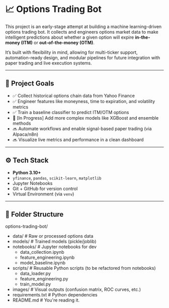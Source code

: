 # 📈 Options Trading Bot

This project is an early-stage attempt at building a machine learning-driven options trading bot. It collects and engineers options market data to make intelligent predictions about whether a given option will expire **in-the-money (ITM)** or **out-of-the-money (OTM)**.

It’s built with flexibility in mind, allowing for multi-ticker support, automation-ready design, and modular pipelines for future integration with paper trading and live execution systems.

---

## 🚀 Project Goals

- ✅ Collect historical options chain data from Yahoo Finance
- ✅ Engineer features like moneyness, time to expiration, and volatility metrics
- ✅ Train a baseline classifier to predict ITM/OTM options
- 🔄 [In Progress] Add more complex models like XGBoost and ensemble methods
- 🔜 Automate workflows and enable signal-based paper trading (via Alpaca/n8n)
- 🔜 Visualize live metrics and performance in a clean dashboard

---

## ⚙️ Tech Stack

- **Python 3.10+**
- `yfinance`, `pandas`, `scikit-learn`, `matplotlib`
- Jupyter Notebooks
- Git + GitHub for version control
- Virtual Environment (via `venv`)

---

## 📁 Folder Structure

options-trading-bot/
- data/ # Raw or processed options data
- models/ # Trained models (pickle/joblib)
- notebooks/ # Jupyter notebooks for dev
   - data_collection.ipynb
   - feature_engineering.ipynb
   - model_baseline.ipynb
- scripts/ # Reusable Python scripts (to be refactored from notebooks)
   - data_loader.py
   - feature_engineering.py
   - train_model.py
- images/ # Visual outputs (confusion matrix, ROC curves, etc.)
- requirements.txt # Python dependencies
- README.md # You're reading it.